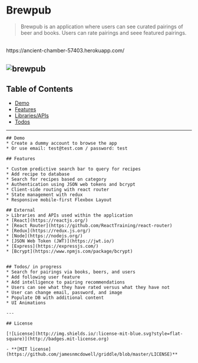 # Brewpub

> Brewpub is an application where users can see curated pairings of beer and books. Users can rate pairings and seee featured pairings.
<br>
https://ancient-chamber-57403.herokuapp.com/

![brewpub](https://user-images.githubusercontent.com/20142674/39817286-ba82f696-536b-11e8-9680-121e42184723.png)
---

## Table of Contents
- [Demo](#demo)
- [Features](#features)
- [Libraries/APIs](#external)
- [Todos](#todos)

---

```
## Demo
* Create a dummy account to browse the app
* Or use email: test@test.com / password: test

## Features

* Custom predictive search bar to query for recipes
* Add recipe to database
* Search for recipes based on category
* Authentication using JSON web tokens and bcrypt
* Client-side routing with react router
* State management with redux
* Responsive mobile-first Flexbox Layout

## External
> Libraries and APIs used within the application
* [React](https://reactjs.org/)
* [React Router](https://github.com/ReactTraining/react-router)
* [Redux](https://redux.js.org/)
* [Node](https://nodejs.org/)
* [JSON Web Token (JWT)](https://jwt.io/)
* [Express](https://expressjs.com/)
* [Bcrypt](https://www.npmjs.com/package/bcrypt)


## Todos/ in progress
* Search for pairings via books, beers, and users
* Add following user feature
* Add intelligence to pairing recommendations
* Users can see what they have rated versus what they have not
* User can change email, password, and image
* Populate DB with additional content
* UI Animations

---

## License

[![License](http://img.shields.io/:license-mit-blue.svg?style=flat-square)](http://badges.mit-license.org)

- **[MIT license](https://github.com/jamesnmcdowell/griddle/blob/master/LICENSE)**

